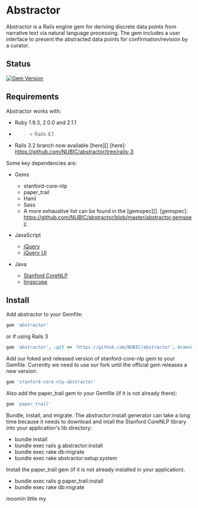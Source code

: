 Abstractor
====
Abstractor is a Rails engine gem for deriving discrete data points
from narrative text via natural language processing.  The gem includes
a user interface to present the abstracted data points for
confirmation/revision by a curator.

[YARD]: http://yardoc.org/
[rubydoc.info]: http://rubydoc.info/github/NUBIC/abstractor/master/file/README.md

## Status
[![Gem Version](https://badge.fury.io/rb/abstractor.svg)](http://badge.fury.io/rb/abstractor)

## Requirements

Abstractor works with:

* Ruby 1.9.3, 2.0.0 and 2.1.1
* >= Rails 4.1
* Rails 3.2 branch now available [here][]
[here]: https://github.com/NUBIC/abstractor/tree/rails-3

Some key dependencies are:

* Gems
  * stanford-core-nlp
  * paper\_trail
  * Haml
  * Sass
  * A more exhaustive list can be found in the [gemspec][].
[gemspec]: https://github.com/NUBIC/abstractor/blob/master/abstractor.gemspec

* JavaScript
  * [jQuery](http://jquery.com/)
  * [jQuery UI](https://jqueryui.com/)

* Java
  * [Stanford CoreNLP](http://nlp.stanford.edu/software/corenlp.shtml)
  * [lingscope](http://sourceforge.net/projects/lingscope/)

## Install

Add abstractor to your Gemfile:

```ruby
gem 'abstractor'
```
or if using Rails 3

```ruby
gem 'abstractor', :git => 'https://github.com/NUBIC/abstractor', branch: 'rails-3'
```

Add our foked and released version of stanford-core-nlp gem to your Gemfile.  Currently we need to use our fork until the official gem releases a new version:

```ruby
gem 'stanford-core-nlp-abstractor'
```

Also add the paper\_trail gem to your Gemfile (if it is not already there):

```ruby
gem 'paper_trail'
```

Bundle, install, and migrate.  The abstractor:install generator can take a long time because it needs to download and intall the Stanford CoreNLP library into your application's lib directory:

* bundle install
* bundle exec rails g abstractor:install
* bundle exec rake db:migrate
* bundle exec rake abstractor:setup:system

Install the paper\_trail gem (if it is not already installed in your application).

* bundle exec rails g paper_trail:install
* bundle exec rake db:migrate

moomin
little my